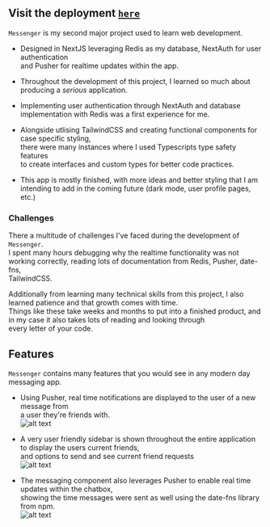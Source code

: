 ## Visit the deployment [`here`](https://messenger-pi-ten.vercel.app/login)

`Messenger` is my second major project used to learn web development. 

+ Designed in NextJS leveraging Redis as my database, NextAuth for user authentication  
and Pusher for realtime updates within the app.

+ Throughout the development of this project, I learned so much about producing a *serious* application. 

+ Implementing user authentication through NextAuth and database implementation with Redis was a first experience for me.

+ Alongside utlising TailwindCSS and creating functional components for case specific styling,   
there were many instances where I used Typescripts type safety features  
to create interfaces and custom types for better code practices.  

+ This app is mostly finished, with more ideas and better styling that I am intending to add in the coming future (dark mode, user profile pages, etc.)

### Challenges
There a multitude of challenges I've faced during the development of `Messenger`.  
I spent many hours debugging why the realtime functionality was not working correctly, reading lots of documentation from Redis, Pusher, date-fns,  
TailwindCSS.  

Additionally from learning many technical skills from this project, I also learned patience and that growth comes with time.  
Things like these take weeks and months to put into a finished product, and in my case it also takes lots of reading and looking through  
every letter of your code.

## Features
`Messenger` contains many features that you would see in any modern day messaging app.  

+ Using Pusher, real time notifications are displayed to the user of a new message from  
a user they're friends with.  
![alt text](https://github.com/jonathangorbachev/Messenger/assets/117601958/82e58e30-4e4d-4dad-b86f-4ab393321acd "Dashboard page of app")  

+ A very user friendly sidebar is shown throughout the entire application to display the users current friends,  
and options to send and see current friend requests  
![alt text](https://github.com/jonathangorbachev/Messenger/assets/117601958/b4697988-d737-4b35-8841-78de112a95d4 "Sidebar component of app")  

+ The messaging component also leverages Pusher to enable real time updates within the chatbox,  
showing the time messages were sent as well using the date-fns library from npm.  
![alt text](https://github.com/jonathangorbachev/Messenger/assets/117601958/74d333ac-2bd6-4fbd-9d26-c189926329e4 "Main chat component of app")

